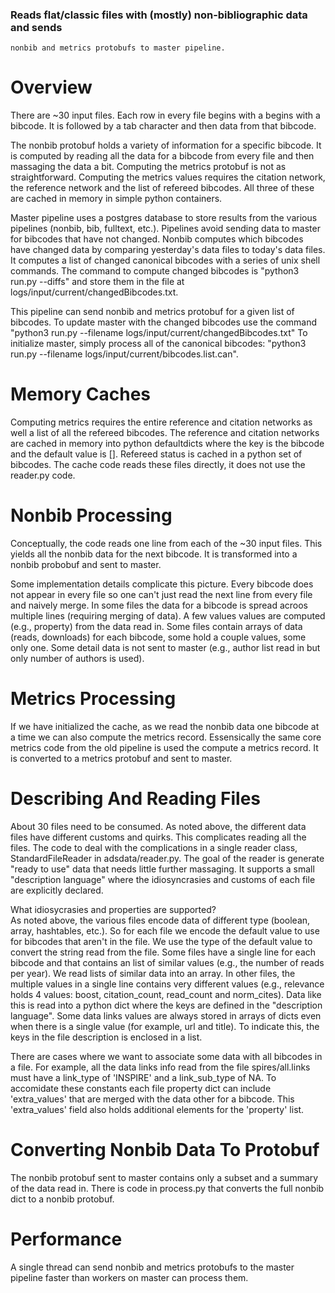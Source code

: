 
### Reads flat/classic files with (mostly) non-bibliographic data and sends
    nonbib and metrics protobufs to master pipeline.

# Overview
There are ~30 input files.  Each row in every file begins with a
begins with a bibcode.  It is followed by a tab character and then
data from that bibcode.

The nonbib protobuf holds a variety of information for a specific
bibcode.  It is computed by reading all the data for a bibcode from
every file and then massaging the data a bit.  Computing the metrics
protobuf is not as straightforward.  Computing the metrics values
requires the citation network, the reference network and the list of 
refereed bibcodes.  All three of these are cached in memory in simple
python containers.

Master pipeline uses a postgres database to store results from the
various pipelines (nonbib, bib, fulltext, etc.).  Pipelines
avoid sending data to master for bibcodes that have not changed.
Nonbib computes which bibcodes have changed data by comparing yesterday's
data files to today's data files.  It computes a list of changed
canonical bibcodes with a series of unix shell commands.  The command
to compute changed bibcodes is "python3 run.py --diffs" and store them
in the file at logs/input/current/changedBibcodes.txt.  

This pipeline can send nonbib and metrics protobuf for a given list of
bibcodes.  To update master with the changed bibcodes use the command
"python3 run.py --filename logs/input/current/changedBibcodes.txt"
To initialize master, simply process all of the canonical bibcodes:
"python3 run.py --filename logs/input/current/bibcodes.list.can".



# Memory Caches
Computing metrics requires the entire reference and citation networks
as well a list of all the refereed bibcodes.  The reference and
citation networks are cached in memory into python defaultdicts where
the key is the bibcode and the default value is [].  Refereed status
is cached in a python set of bibcodes.  The cache code reads these
files directly, it does not use the reader.py code.

# Nonbib Processing
Conceptually, the code reads one line from each of the ~30 input
files.  This yields all the nonbib data for the next bibcode.  It is
transformed into a nonbib probobuf and sent to master.  

Some implementation details complicate this picture.  Every bibcode
does not appear in every file so one can't just read the next line
from every file and naively merge.  In some files the data for a
bibcode is spread acroos multiple lines (requiring merging of data).
A few values values are computed (e.g., property) from the data read
in.  Some files contain arrays of data (reads, downloads) for each
bibcode, some hold a couple values, some only one.  Some detail data
is not sent to master (e.g., author list read in but only number of
authors is used). 

# Metrics Processing
If we have initialized the cache, as we read the nonbib data one bibcode at a
time we can also compute the metrics record.  Essensically the same core
metrics code from the old pipeline is used the compute a metrics
record.  It is converted to a metrics protobuf and sent to master.

# Describing And Reading Files  
About 30 files need to be consumed.  As noted above, the different
data files have different customs and quirks.  This complicates
reading all the files.  The
code to deal with the complications in a single reader class, 
StandardFileReader in adsdata/reader.py.  The goal of the reader is
generate "ready to use" data that needs little further massaging.  It
supports a small "description language" where the idiosyncrasies and
customs of each file are explicitly declared.  

What idiosycrasies and properties are supported?  
As noted above, the various files encode data of different type
(boolean, array, hashtables, etc.).  So for each file we encode the
default value to use for bibcodes that aren't in the file.  We use the
type of the default value to convert the string read from the file.
Some files have a single line for each bibcode and that contains an
list of similar values (e.g., the number of reads per year).  We read
lists of similar data into an array.  In other files, the multiple
values in a single line contains very different values (e.g.,
relevance holds 4 values: boost, citation_count, read_count and
norm_cites).  Data like this is read into a python dict where the
keys are defined in the "description language".
Some data links values are always stored in
arrays of dicts even when there is a single value (for example, url and
title).  To indicate this, the keys in the file description is enclosed in
a list.  

There are
cases where we want to associate some data with all bibcodes in a
file.  For example, all the data links info read from the file
spires/all.links must have a link_type of 'INSPIRE' and a
link_sub_type of NA.  To accomidate these constants each file property
dict can include 'extra_values' that are merged with the data other for
a bibcode.  This 'extra_values' field also holds 
additional elements for the 'property' list.

# Converting Nonbib Data To Protobuf
The nonbib protobuf sent to master contains only a subset and a
summary of the data read in.  There is code in process.py that
converts the full nonbib dict to a nonbib protobuf.  

# Performance
A single thread can send nonbib and metrics protobufs to the master
pipeline faster than workers on master can process them.





